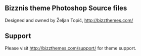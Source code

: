 Bizznis theme Photoshop Source files
----

Designed and owned by Željan Topić, http://bizzthemes.com/

Support
----

Please visit http://bizzthemes.com/support/ for theme support.
